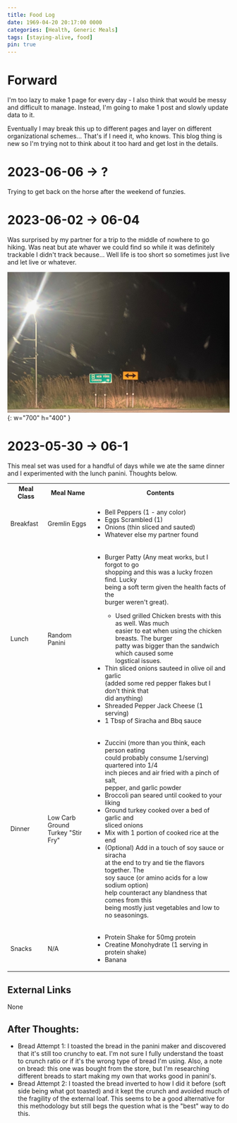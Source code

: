 ```yaml
---
title: Food Log 
date: 1969-04-20 20:17:00 0000
categories: [Health, Generic Meals]
tags: [staying-alive, food]
pin: true
---
```


# Forward 
I'm too lazy to make 1 page for every day - I also think that would be messy and difficult to manage. Instead, I'm going to make 1 post and slowly update data to it. 

Eventually I may break this up to different pages and layer on different organizational schemes... That's if I need it, who knows. This blog thing is new so I'm trying not to think about it too hard and get lost in the details.

# 2023-06-06 -> ? 
Trying to get back on the horse after the weekend of funzies. 

# 2023-06-02 -> 06-04
Was surprised by my partner for a trip to the middle of nowhere to go hiking. Was neat but ate whaver we could find so while it was definitely trackable I didn't track because... Well life is too short so sometimes just live and let live or whatever. 

![middle of nowhere](/assets/photos/adventure-posts/2023-06-03-middle-of-nowhere.jpeg){: w="700" h="400" }

# 2023-05-30 -> 06-1
This meal set was used for a handful of days while we ate the same dinner and I experimented with the lunch panini. Thoughts below. 

<table>
  <tbody>
    <tr>
      <th>Meal Class</th>
      <th>Meal Name</th>
      <th>Contents</th>
    </tr>
    <tr>
      <td>Breakfast</td>
      <td>Gremlin Eggs</td>
      <td>
        <ul>
            <li> Bell Peppers (1 - any color) </li>
            <li> Eggs Scrambled (1) </li>
            <li> Onions (thin sliced and sauted) </li>
            <li> Whatever else my partner found </li>
        </ul>
      </td>
    </tr>
    <tr>
      <td>Lunch</td>
      <td>Random Panini</td>
      <td>
        <ul>
            <li> 
            Burger Patty (Any meat works, but I forgot to go <br/>
            shopping and this was a lucky frozen find. Lucky <br/>
            being a soft term given the health facts of the <br/>
            burger weren't great). </li>
                <ul> 
                    <li> 
                    Used grilled Chicken brests with this as well. Was much <br/>
                    easier to eat when using the chicken breasts. The burger <br/>
                    patty was bigger than the sandwich which caused some <br/>
                    logstical issues. 
                    </li>
                </ul>
            <li> 
            Thin sliced onions sauteed in olive oil and garlic <br/>
            (added some red pepper flakes but I don't think that <br/> 
            did anything) </li>
            <li> Shreaded Pepper Jack Cheese (1 serving) </li>
            <li> 1 Tbsp of Siracha and Bbq sauce</li>
        </ul>
      </td>
    </tr>
    <tr>
      <td>Dinner</td>
      <td>Low Carb Ground <br/> Turkey "Stir Fry"</td>
      <td>
        <ul>
            <li> 
                Zuccini (more than you think, each person eating <br/>
                could probably consume 1/serving) quartered into 1/4 <br/>
                inch pieces and air fried with a pinch of salt, <br/>
                pepper, and garlic powder</li>
            <li> 
                Broccoli pan seared until cooked to your liking</li>
            <li> 
                Ground turkey cooked over a bed of garlic and <br/>
                sliced onions</li>
            <li>
                Mix with 1 portion of cooked rice at the end
            </li>
            <li>
                (Optional) Add in a touch of soy sauce or siracha <br/>
                at the end to try and tie the flavors together. The <br/>
                soy sauce (or amino acids for a low sodium option) <br/>
                help counteract any blandness that comes from this <br/>
                being mostly just vegetables and low to no seasonings.
            </li>
        </ul>
      </td>
    </tr>
    <tr>
      <td>Snacks</td>
      <td>N/A</td>
      <td>
        <ul>
            <li> Protein Shake for 50mg protein </li>
            <li> Creatine Monohydrate (1 serving in protein shake) </li>
            <li> Banana </li>
        </ul>
      </td>
    </tr>
  </tbody>
</table>

## External Links 
None 
## After Thoughts: 
* Bread Attempt 1: I toasted the bread in the panini maker and discovered that it's still too crunchy to eat. I'm not sure I fully understand the toast to crunch ratio or if it's the wrong type of bread I'm using. Also, a note on bread: this one was bought from the store, but I'm researching different breads to start making my own that works good in panini's.
* Bread Attempt 2: I toasted the bread inverted to how I did it before (soft side being what got toasted) and it kept the crunch and avoided much of the fragility of the external loaf. This seems to be a good alternative for this methodology but still begs the question what is the "best" way to do this. 